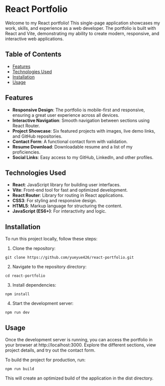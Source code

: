 # React Portfolio

Welcome to my React portfolio! This single-page application showcases my work, skills, and experience as a web developer. The portfolio is built with React and Vite, demonstrating my ability to create modern, responsive, and interactive web applications.

## Table of Contents

- [Features](#features)
- [Technologies Used](#technologies-used)
- [Installation](#installation)
- [Usage](#usage)

## Features

- **Responsive Design**: The portfolio is mobile-first and responsive, ensuring a great user experience across all devices.
- **Interactive Navigation**: Smooth navigation between sections using React Router.
- **Project Showcase**: Six featured projects with images, live demo links, and GitHub repositories.
- **Contact Form**: A functional contact form with validation.
- **Resume Download**: Downloadable resume and a list of my proficiencies.
- **Social Links**: Easy access to my GitHub, LinkedIn, and other profiles.

## Technologies Used

- **React**: JavaScript library for building user interfaces.
- **Vite**: Front-end tool for fast and optimized development.
- **React Router**: Library for routing in React applications.
- **CSS3**: For styling and responsive design.
- **HTML5**: Markup language for structuring the content.
- **JavaScript (ES6+)**: For interactivity and logic.

## Installation

To run this project locally, follow these steps:

1. Clone the repository:
```
git clone https://github.com/yueyue426/react-portfolio.git
```
2. Navigate to the repository directory:
```
cd react-portfolio
```
3. Install dependencies:
```
npm install
```
4. Start the development server:
```
npm run dev
```

## Usage
Once the development server is running, you can access the portfolio in your browser at http://localhost:3000. Explore the different sections, view project details, and try out the contact form.

To build the project for production, run:
```
npm run build
```
This will create an optimized build of the application in the dist directory.